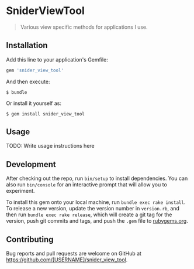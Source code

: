 # SniderViewTool

> Various view specific methods for applications I use.

## Installation

Add this line to your application's Gemfile:

```ruby
gem 'snider_view_tool'
```

And then execute:

    $ bundle

Or install it yourself as:

    $ gem install snider_view_tool

## Usage

TODO: Write usage instructions here

## Development

After checking out the repo, run `bin/setup` to install dependencies. You can also run `bin/console` for an interactive prompt that will allow you to experiment.

To install this gem onto your local machine, run `bundle exec rake install`. To release a new version, update the version number in `version.rb`, and then run `bundle exec rake release`, which will create a git tag for the version, push git commits and tags, and push the `.gem` file to [rubygems.org](https://rubygems.org).

## Contributing

Bug reports and pull requests are welcome on GitHub at https://github.com/[USERNAME]/snider_view_tool.
